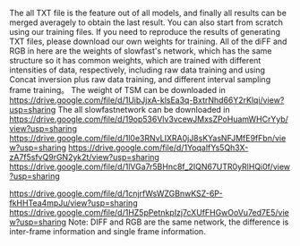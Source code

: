 The all TXT file is the feature out of all models, and finally all results can be merged averagely to obtain the last result.
 You can also start from scratch using our training files.
 If you need to reproduce the results of generating TXT files, please download our own weights for training.
 All of the diFF and RGB in here are the weights of slowfast's network, which has the same structure so it has common weights, which are trained with different intensities of data, respectively, including raw data training and using Concat inversion plus raw data training, and different interval sampling frame training。
 The weight of TSM can be downloaded in https://drive.google.com/file/d/1UibJjxA-klsEa3q-BxtrNhd66Y2rKlqi/view?usp=sharing
 The all slowfastnetwork can be downloaded in https://drive.google.com/file/d/19op536Vlv3vcewJMxsZPoHuamWHCrYyb/view?usp=sharing
 https://drive.google.com/file/d/1l0e3RNvLIXRA0jJ8sKYasNFJMfE9fFbn/view?usp=sharing
 https://drive.google.com/file/d/1YoqalfYs5Qh3X-zA7f5sfvQ9rGN2yk2t/view?usp=sharing
 https://drive.google.com/file/d/1lVGa7r5BHnc8f_2IQN67UTR0yRlHQi0f/view?usp=sharing
 
 https://drive.google.com/file/d/1cnjrfWsWZGBnwKSZ-6P-fkHHTea4mpJu/view?usp=sharing
 https://drive.google.com/file/d/1HZ5pPetnkpIzj7cXUfFHGwOoVu7ed7E5/view?usp=sharing
Note: DIFF and RGB are the same network,  the difference is  inter-frame information and single frame information.

